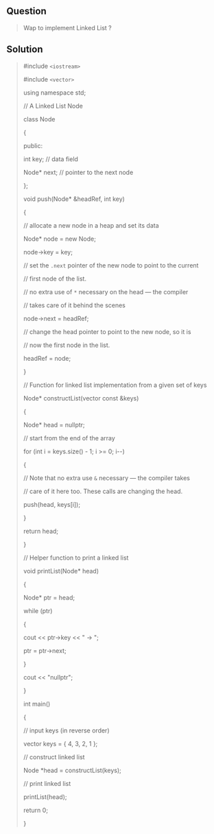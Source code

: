 ## Question
> Wap to implement Linked List ?

## Solution

> #include `<iostream>`
> 
> #include `<vector>`
> 
> using namespace std;
> 
>  
> // A Linked List Node
> 
> class Node
> 
> {
> 
> public:
> 
> int key;        // data field
> 
> Node* next;     // pointer to the next node
> 
> };
> 
>  
> 
> void push(Node* &headRef, int key)
> 
> {
> 
> // allocate a new node in a heap and set its data
> 
> Node* node = new Node;
> 
> node->key = key;
> 
>  
> 
> // set the `.next` pointer of the new node to point to the current
> 
> // first node of the list.
> 
>  
> 
> // no extra use of `*` necessary on the head — the compiler
> 
> // takes care of it behind the scenes
> 
> node->next = headRef;
> 
>  
> 
> // change the head pointer to point to the new node, so it is
> 
> // now the first node in the list.
> 
> headRef = node;
> 
> }
> 
>  
> 
> // Function for linked list implementation from a given set of keys
> 
> Node* constructList(vector<int> const &keys)
> 
> {
> 
> Node* head = nullptr;
> 
>  
> 
> // start from the end of the array
> 
> for (int i = keys.size() - 1; i >= 0; i--)
> 
> {
> 
> // Note that no extra use `&` necessary — the compiler takes
> 
> // care of it here too. These calls are changing the head.
> 
> 
> 
> push(head, keys[i]);
> 
> }
> 
>  
> 
> return head;
> 
> }
> 
>  
> 
> // Helper function to print a linked list
> 
> void printList(Node* head)
> 
> {
> 
> Node* ptr = head;
> 
> while (ptr)
> 
> {
> 
> cout << ptr->key << " -> ";
> 
> ptr = ptr->next;
> 
> }
> 
>  
> 
> cout << "nullptr";
> 
> }
> 
>  
> 
> int main()
> 
> {
> 
> // input keys (in reverse order)
> 
> vector<int> keys = { 4, 3, 2, 1 };
> 
>  
> 
> // construct linked list
> 
> Node *head = constructList(keys);
> 
>  
> 
> // print linked list
> 
> printList(head);
> 
>  
> 
> return 0;
> 
> }
